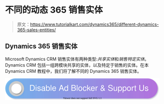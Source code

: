 # 不同的动态 365 销售实体

> 原文：<https://www.tutorialkart.com/dynamics365/different-dynamics-365-sales-entities/>

## Dynamics 365 销售实体

Microsoft Dynamics CRM 销售实体有两种类型:*共享实体*和*销售特定实体*。Dynamics CRM 包括一组跨模块共享的实体，以及特定于销售的实体。在本 Dynamics CRM 教程中，我们将了解不同的 Dynamics 365 销售实体。

[![](img/925da31b32d6bc3827932f6c8afb11bb.png)](https://www.tutorialkart.com/)